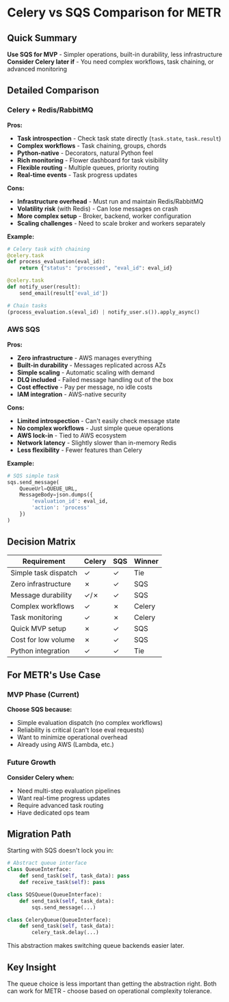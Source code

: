 # Celery vs SQS Comparison for METR

## Quick Summary

**Use SQS for MVP** - Simpler operations, built-in durability, less infrastructure
**Consider Celery later if** - You need complex workflows, task chaining, or advanced monitoring

## Detailed Comparison

### Celery + Redis/RabbitMQ

**Pros:**
- **Task introspection** - Check task state directly (`task.state`, `task.result`)
- **Complex workflows** - Task chaining, groups, chords
- **Python-native** - Decorators, natural Python feel
- **Rich monitoring** - Flower dashboard for task visibility
- **Flexible routing** - Multiple queues, priority routing
- **Real-time events** - Task progress updates

**Cons:**
- **Infrastructure overhead** - Must run and maintain Redis/RabbitMQ
- **Volatility risk** (with Redis) - Can lose messages on crash
- **More complex setup** - Broker, backend, worker configuration
- **Scaling challenges** - Need to scale broker and workers separately

**Example:**
```python
# Celery task with chaining
@celery.task
def process_evaluation(eval_id):
    return {"status": "processed", "eval_id": eval_id}

@celery.task
def notify_user(result):
    send_email(result['eval_id'])

# Chain tasks
(process_evaluation.s(eval_id) | notify_user.s()).apply_async()
```

### AWS SQS

**Pros:**
- **Zero infrastructure** - AWS manages everything
- **Built-in durability** - Messages replicated across AZs
- **Simple scaling** - Automatic scaling with demand
- **DLQ included** - Failed message handling out of the box
- **Cost effective** - Pay per message, no idle costs
- **IAM integration** - AWS-native security

**Cons:**
- **Limited introspection** - Can't easily check message state
- **No complex workflows** - Just simple queue operations
- **AWS lock-in** - Tied to AWS ecosystem
- **Network latency** - Slightly slower than in-memory Redis
- **Less flexibility** - Fewer features than Celery

**Example:**
```python
# SQS simple task
sqs.send_message(
    QueueUrl=QUEUE_URL,
    MessageBody=json.dumps({
        'evaluation_id': eval_id,
        'action': 'process'
    })
)
```

## Decision Matrix

| Requirement | Celery | SQS | Winner |
|------------|--------|-----|---------|
| Simple task dispatch | ✓ | ✓ | Tie |
| Zero infrastructure | ✗ | ✓ | SQS |
| Message durability | ✓/✗ | ✓ | SQS |
| Complex workflows | ✓ | ✗ | Celery |
| Task monitoring | ✓ | ✗ | Celery |
| Quick MVP setup | ✗ | ✓ | SQS |
| Cost for low volume | ✗ | ✓ | SQS |
| Python integration | ✓ | ✓ | Tie |

## For METR's Use Case

### MVP Phase (Current)
**Choose SQS because:**
- Simple evaluation dispatch (no complex workflows)
- Reliability is critical (can't lose eval requests)
- Want to minimize operational overhead
- Already using AWS (Lambda, etc.)

### Future Growth
**Consider Celery when:**
- Need multi-step evaluation pipelines
- Want real-time progress updates
- Require advanced task routing
- Have dedicated ops team

## Migration Path

Starting with SQS doesn't lock you in:

```python
# Abstract queue interface
class QueueInterface:
    def send_task(self, task_data): pass
    def receive_task(self): pass

class SQSQueue(QueueInterface):
    def send_task(self, task_data):
        sqs.send_message(...)

class CeleryQueue(QueueInterface):
    def send_task(self, task_data):
        celery_task.delay(...)
```

This abstraction makes switching queue backends easier later.

## Key Insight

The queue choice is less important than getting the abstraction right. Both can work for METR - choose based on operational complexity tolerance.